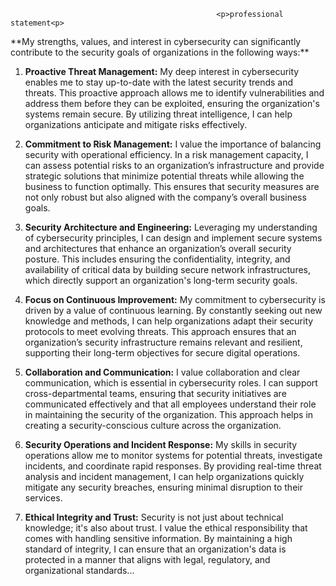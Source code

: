                                                   <p>professional statement<p> 
<p>**My strengths, values, and interest in cybersecurity can significantly contribute to the security goals of organizations in the following ways:**<p>

1. **Proactive Threat Management:**
   My deep interest in cybersecurity enables me to stay up-to-date with the latest security trends and threats. This proactive approach allows me to identify vulnerabilities and address them before they can be exploited, ensuring the organization's systems remain secure. By utilizing threat intelligence, I can help organizations anticipate and mitigate risks effectively.

2. **Commitment to Risk Management:**
   I value the importance of balancing security with operational efficiency. In a risk management capacity, I can assess potential risks to an organization’s infrastructure and provide strategic solutions that minimize potential threats while allowing the business to function optimally. This ensures that security measures are not only robust but also aligned with the company’s overall business goals.

3. **Security Architecture and Engineering:**
   Leveraging my understanding of cybersecurity principles, I can design and implement secure systems and architectures that enhance an organization’s overall security posture. This includes ensuring the confidentiality, integrity, and availability of critical data by building secure network infrastructures, which directly support an organization's long-term security goals.

4. **Focus on Continuous Improvement:**
   My commitment to cybersecurity is driven by a value of continuous learning. By constantly seeking out new knowledge and methods, I can help organizations adapt their security protocols to meet evolving threats. This approach ensures that an organization’s security infrastructure remains relevant and resilient, supporting their long-term objectives for secure digital operations.

5. **Collaboration and Communication:**
   I value collaboration and clear communication, which is essential in cybersecurity roles. I can support cross-departmental teams, ensuring that security initiatives are communicated effectively and that all employees understand their role in maintaining the security of the organization. This approach helps in creating a security-conscious culture across the organization.

6. **Security Operations and Incident Response:**
   My skills in security operations allow me to monitor systems for potential threats, investigate incidents, and coordinate rapid responses. By providing real-time threat analysis and incident management, I can help organizations quickly mitigate any security breaches, ensuring minimal disruption to their services.

7. **Ethical Integrity and Trust:**
   Security is not just about technical knowledge; it's also about trust. I value the ethical responsibility that comes with handling sensitive information. By maintaining a high standard of integrity, I can ensure that an organization's data is protected in a manner that aligns with legal, regulatory, and organizational standards...
